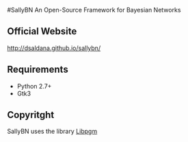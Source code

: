 #SallyBN
An Open-Source Framework for Bayesian Networks


## Official Website
http://dsaldana.github.io/sallybn/


## Requirements
* Python 2.7+
* Gtk3

## Copyritght
SallyBN uses the library [Libpgm](http://pythonhosted.org/libpgm/)
